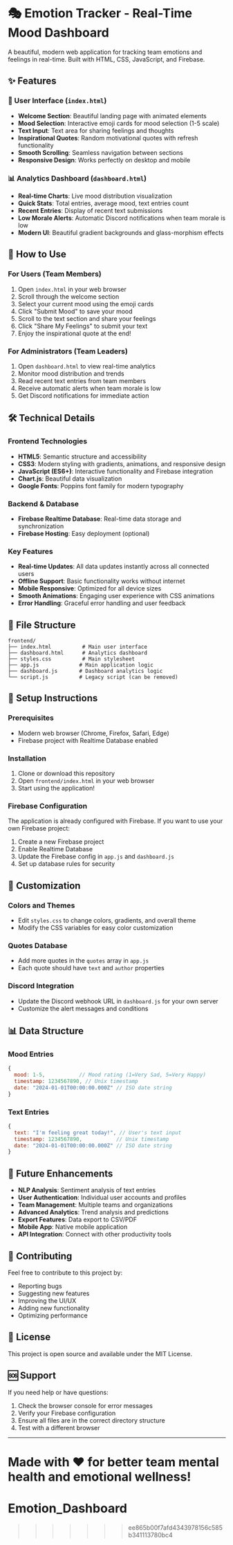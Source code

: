 
# 🎭 Emotion Tracker - Real-Time Mood Dashboard

A beautiful, modern web application for tracking team emotions and feelings in real-time. Built with HTML, CSS, JavaScript, and Firebase.

## ✨ Features

### 🌟 User Interface (`index.html`)
- **Welcome Section**: Beautiful landing page with animated elements
- **Mood Selection**: Interactive emoji cards for mood selection (1-5 scale)
- **Text Input**: Text area for sharing feelings and thoughts
- **Inspirational Quotes**: Random motivational quotes with refresh functionality
- **Smooth Scrolling**: Seamless navigation between sections
- **Responsive Design**: Works perfectly on desktop and mobile

### 📊 Analytics Dashboard (`dashboard.html`)
- **Real-time Charts**: Live mood distribution visualization
- **Quick Stats**: Total entries, average mood, text entries count
- **Recent Entries**: Display of recent text submissions
- **Low Morale Alerts**: Automatic Discord notifications when team morale is low
- **Modern UI**: Beautiful gradient backgrounds and glass-morphism effects

## 🚀 How to Use

### For Users (Team Members)
1. Open `index.html` in your web browser
2. Scroll through the welcome section
3. Select your current mood using the emoji cards
4. Click "Submit Mood" to save your mood
5. Scroll to the text section and share your feelings
6. Click "Share My Feelings" to submit your text
7. Enjoy the inspirational quote at the end!

### For Administrators (Team Leaders)
1. Open `dashboard.html` to view real-time analytics
2. Monitor mood distribution and trends
3. Read recent text entries from team members
4. Receive automatic alerts when team morale is low
5. Get Discord notifications for immediate action

## 🛠️ Technical Details

### Frontend Technologies
- **HTML5**: Semantic structure and accessibility
- **CSS3**: Modern styling with gradients, animations, and responsive design
- **JavaScript (ES6+)**: Interactive functionality and Firebase integration
- **Chart.js**: Beautiful data visualization
- **Google Fonts**: Poppins font family for modern typography

### Backend & Database
- **Firebase Realtime Database**: Real-time data storage and synchronization
- **Firebase Hosting**: Easy deployment (optional)

### Key Features
- **Real-time Updates**: All data updates instantly across all connected users
- **Offline Support**: Basic functionality works without internet
- **Mobile Responsive**: Optimized for all device sizes
- **Smooth Animations**: Engaging user experience with CSS animations
- **Error Handling**: Graceful error handling and user feedback

## 📁 File Structure

```
frontend/
├── index.html          # Main user interface
├── dashboard.html      # Analytics dashboard
├── styles.css          # Main stylesheet
├── app.js             # Main application logic
├── dashboard.js       # Dashboard analytics logic
└── script.js          # Legacy script (can be removed)
```

## 🔧 Setup Instructions

### Prerequisites
- Modern web browser (Chrome, Firefox, Safari, Edge)
- Firebase project with Realtime Database enabled

### Installation
1. Clone or download this repository
2. Open `frontend/index.html` in your web browser
3. Start using the application!

### Firebase Configuration
The application is already configured with Firebase. If you want to use your own Firebase project:

1. Create a new Firebase project
2. Enable Realtime Database
3. Update the Firebase config in `app.js` and `dashboard.js`
4. Set up database rules for security

## 🎨 Customization

### Colors and Themes
- Edit `styles.css` to change colors, gradients, and overall theme
- Modify the CSS variables for easy color customization

### Quotes Database
- Add more quotes in the `quotes` array in `app.js`
- Each quote should have `text` and `author` properties

### Discord Integration
- Update the Discord webhook URL in `dashboard.js` for your own server
- Customize the alert messages and conditions

## 📊 Data Structure

### Mood Entries
```javascript
{
  mood: 1-5,           // Mood rating (1=Very Sad, 5=Very Happy)
  timestamp: 1234567890, // Unix timestamp
  date: "2024-01-01T00:00:00.000Z" // ISO date string
}
```

### Text Entries
```javascript
{
  text: "I'm feeling great today!", // User's text input
  timestamp: 1234567890,           // Unix timestamp
  date: "2024-01-01T00:00:00.000Z" // ISO date string
}
```

## 🔮 Future Enhancements

- **NLP Analysis**: Sentiment analysis of text entries
- **User Authentication**: Individual user accounts and profiles
- **Team Management**: Multiple teams and organizations
- **Advanced Analytics**: Trend analysis and predictions
- **Export Features**: Data export to CSV/PDF
- **Mobile App**: Native mobile application
- **API Integration**: Connect with other productivity tools

## 🤝 Contributing

Feel free to contribute to this project by:
- Reporting bugs
- Suggesting new features
- Improving the UI/UX
- Adding new functionality
- Optimizing performance

## 📄 License

This project is open source and available under the MIT License.

## 🆘 Support

If you need help or have questions:
1. Check the browser console for error messages
2. Verify your Firebase configuration
3. Ensure all files are in the correct directory structure
4. Test with a different browser

---

**Made with ❤️ for better team mental health and emotional wellness!** 
=======
# Emotion_Dashboard
>>>>>>> ee865b00f7afd4343978156c585b341113780bc4
